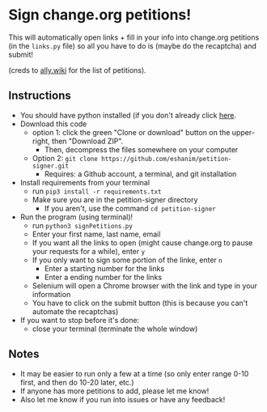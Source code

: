 # Sign change.org petitions!

This will automatically open links + fill in your info into change.org petitions (in the `links.py` file) so all you have to do is (maybe do the recaptcha) and submit!

(creds to [ally.wiki](www.ally.wiki) for the list of petitions).

## Instructions
- You should have python installed (if you don't already click [here](https://www.python.org/downloads/).
- Download this code
  - option 1: click the green "Clone or download" button on the upper-right, then "Download ZIP".
    - Then, decompress the files somewhere on your computer
  - Option 2: `git clone https://github.com/eshanim/petition-signer.git`
    - Requires: a Github account, a terminal, and git installation
- Install requirements from your terminal
  - run `pip3 install -r requirements.txt` 
  - Make sure you are in the petition-signer directory
    - If you aren't, use the command `cd petition-signer`
- Run the program (using terminal)!
  - run `python3 signPetitions.py`
  - Enter your first name, last name, email
  - If you want all the links to open (might cause change.org to pause your requests for a while), enter `y`
  - If you only want to sign some portion of the linke, enter `n`
    - Enter a starting number for the links 
    - Enter a ending number for the links
  - Selenium will open a Chrome browser with the link and type in your information
  - You have to click on the submit button (this is because you can't automate the recaptchas)
- If you want to stop before it's done:
  - close your terminal (terminate the whole window)
  
## Notes
- It may be easier to run only a few at a time (so only enter range 0-10 first, and then do 10-20 later, etc.)
- If anyone has more petitions to add, please let me know!
- Also let me know if you run into issues or have any feedback!
